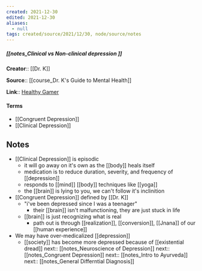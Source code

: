 ```yaml
---
created: 2021-12-30 
edited: 2021-12-30
aliases:
  - null
tags: created/source/2021/12/30, node/source/notes
---
```


##### [[notes_Clinical vs Non-clinical depression ]]
**Creator**:: [[Dr. K]]
 
**Source**:: [[course_Dr. K's Guide to Mental Health]]

**Link**:: [Healthy Gamer](https://coaching.healthygamer.gg/guide/lessons/clinical-vs-non-clinical-depression)

#### Terms
- [[Congruent Depression]]
- [[Clinical Depression]]

## Notes
- [[Clinical Depression]] is episodic
	- it will go away on it's own as the [[body]] heals itself
	- medication is to reduce duration, severity, and frequency of [[depression]]
	- responds to [[mind]] [[body]] techniques like [[yoga]]
	- the [[brain]] is lying to you, we can't follow it's inclinition
- [[Congruent Depression]] defined by [[Dr. K]]
	- "i've been depressed since I was a teenager"
		- their [[brain]] isn't malfunctioning, they are just stuck in life
	- [[brain]] is just recognizing what is real
		- path out is through [[realization]], [[conversion]], [[Jnana]] of our [[human experience]]
- We may have over-medicalized [[depression]]
	- [[society]] has become more depressed because of [[existential dread]]
next:: [[notes_Neuroscience of Depression]]
next:: [[notes_Congruent Depression]]
next:: [[notes_Intro to Ayurveda]]
next:: [[notes_General Differntial Diagnosis]]